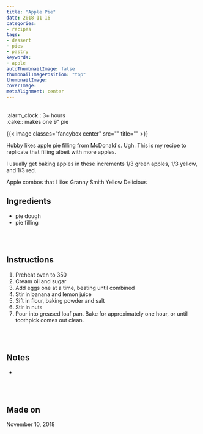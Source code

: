 ```yaml
---
title: "Apple Pie"
date: 2018-11-16
categories:
- recipes
tags:
- dessert
- pies
- pastry
keywords:
- apple
autoThumbnailImage: false
thumbnailImagePosition: "top"
thumbnailImage: 
coverImage: 
metaAlignment: center
---
```

<br>
:alarm_clock:: 3+ hours <br>
:cake:: makes one 9" pie

{{< image classes="fancybox center" src=""  title="" >}}

Hubby likes apple pie filling from McDonald's. Ugh. This is my recipe to replicate that filling albeit with more apples.

I usually get baking apples in these increments 1/3 green apples, 1/3 yellow, and 1/3 red.

Apple combos that I like:
Granny Smith
Yellow Delicious

## Ingredients

* pie dough
* pie filling

<br><br>

## Instructions

1. Preheat oven to 350
2. Cream oil and sugar
3. Add eggs one at a time, beating until combined
4. Stir in banana and lemon juice
5. Sift in flour, baking powder and salt
6. Stir in nuts
7. Pour into greased loaf pan. Bake for approximately one hour, or until toothpick comes out clean.


<br><br>

## Notes 

* 

<br><br>

## Made on
November 10, 2018


